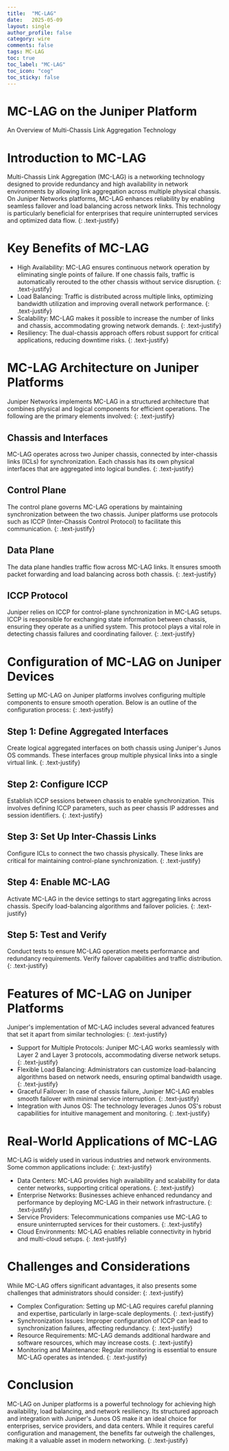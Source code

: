 ```yaml
---
title:  "MC-LAG"
date:   2025-05-09
layout: single
author_profile: false
category: wire
comments: false
tags: MC-LAG
toc: true
toc_label: "MC-LAG"
toc_icon: "cog"
toc_sticky: false
---
```


# MC-LAG on the Juniper Platform
An Overview of Multi-Chassis Link Aggregation Technology
# Introduction to MC-LAG
Multi-Chassis Link Aggregation (MC-LAG) is a networking technology designed to provide redundancy and high availability in network environments by allowing link aggregation across multiple physical chassis. On Juniper Networks platforms, MC-LAG enhances reliability by enabling seamless failover and load balancing across network links. This technology is particularly beneficial for enterprises that require uninterrupted services and optimized data flow.
{: .text-justify}
# Key Benefits of MC-LAG
- High Availability: MC-LAG ensures continuous network operation by eliminating single points of failure. If one chassis fails, traffic is automatically rerouted to the other chassis without service disruption.
{: .text-justify}
- Load Balancing: Traffic is distributed across multiple links, optimizing bandwidth utilization and improving overall network performance.
{: .text-justify}
- Scalability: MC-LAG makes it possible to increase the number of links and chassis, accommodating growing network demands.
{: .text-justify}
- Resiliency: The dual-chassis approach offers robust support for critical applications, reducing downtime risks.
{: .text-justify}
# MC-LAG Architecture on Juniper Platforms
Juniper Networks implements MC-LAG in a structured architecture that combines physical and logical components for efficient operations. The following are the primary elements involved:
{: .text-justify}
## Chassis and Interfaces
MC-LAG operates across two Juniper chassis, connected by inter-chassis links (ICLs) for synchronization. Each chassis has its own physical interfaces that are aggregated into logical bundles.
{: .text-justify}
## Control Plane
The control plane governs MC-LAG operations by maintaining synchronization between the two chassis. Juniper platforms use protocols such as ICCP (Inter-Chassis Control Protocol) to facilitate this communication.
{: .text-justify}
## Data Plane
The data plane handles traffic flow across MC-LAG links. It ensures smooth packet forwarding and load balancing across both chassis.
{: .text-justify}
## ICCP Protocol
Juniper relies on ICCP for control-plane synchronization in MC-LAG setups. ICCP is responsible for exchanging state information between chassis, ensuring they operate as a unified system. This protocol plays a vital role in detecting chassis failures and coordinating failover.
{: .text-justify}
# Configuration of MC-LAG on Juniper Devices
Setting up MC-LAG on Juniper platforms involves configuring multiple components to ensure smooth operation. Below is an outline of the configuration process:
{: .text-justify}
## Step 1: Define Aggregated Interfaces
Create logical aggregated interfaces on both chassis using Juniper's Junos OS commands. These interfaces group multiple physical links into a single virtual link.
{: .text-justify}
## Step 2: Configure ICCP
Establish ICCP sessions between chassis to enable synchronization. This involves defining ICCP parameters, such as peer chassis IP addresses and session identifiers.
{: .text-justify}
## Step 3: Set Up Inter-Chassis Links
Configure ICLs to connect the two chassis physically. These links are critical for maintaining control-plane synchronization.
{: .text-justify}
## Step 4: Enable MC-LAG
Activate MC-LAG in the device settings to start aggregating links across chassis. Specify load-balancing algorithms and failover policies.
{: .text-justify}
## Step 5: Test and Verify
Conduct tests to ensure MC-LAG operation meets performance and redundancy requirements. Verify failover capabilities and traffic distribution.
{: .text-justify}
# Features of MC-LAG on Juniper Platforms
Juniper's implementation of MC-LAG includes several advanced features that set it apart from similar technologies:
{: .text-justify}
- Support for Multiple Protocols: Juniper MC-LAG works seamlessly with Layer 2 and Layer 3 protocols, accommodating diverse network setups.
{: .text-justify}
- Flexible Load Balancing: Administrators can customize load-balancing algorithms based on network needs, ensuring optimal bandwidth usage.
{: .text-justify}
- Graceful Failover: In case of chassis failure, Juniper MC-LAG enables smooth failover with minimal service interruption.
{: .text-justify}
- Integration with Junos OS: The technology leverages Junos OS's robust capabilities for intuitive management and monitoring.
{: .text-justify}
# Real-World Applications of MC-LAG
MC-LAG is widely used in various industries and network environments. Some common applications include:
{: .text-justify}
- Data Centers: MC-LAG provides high availability and scalability for data center networks, supporting critical operations.
{: .text-justify}
- Enterprise Networks: Businesses achieve enhanced redundancy and performance by deploying MC-LAG in their network infrastructure.
{: .text-justify}
- Service Providers: Telecommunications companies use MC-LAG to ensure uninterrupted services for their customers.
{: .text-justify}
- Cloud Environments: MC-LAG enables reliable connectivity in hybrid and multi-cloud setups.
{: .text-justify}
# Challenges and Considerations
While MC-LAG offers significant advantages, it also presents some challenges that administrators should consider:
{: .text-justify}
- Complex Configuration: Setting up MC-LAG requires careful planning and expertise, particularly in large-scale deployments.
{: .text-justify}
- Synchronization Issues: Improper configuration of ICCP can lead to synchronization failures, affecting redundancy.
{: .text-justify}
- Resource Requirements: MC-LAG demands additional hardware and software resources, which may increase costs.
{: .text-justify}
- Monitoring and Maintenance: Regular monitoring is essential to ensure MC-LAG operates as intended.
{: .text-justify}
# Conclusion
MC-LAG on Juniper platforms is a powerful technology for achieving high availability, load balancing, and network resiliency. Its structured approach and integration with Juniper's Junos OS make it an ideal choice for enterprises, service providers, and data centers. While it requires careful configuration and management, the benefits far outweigh the challenges, making it a valuable asset in modern networking.
{: .text-justify}